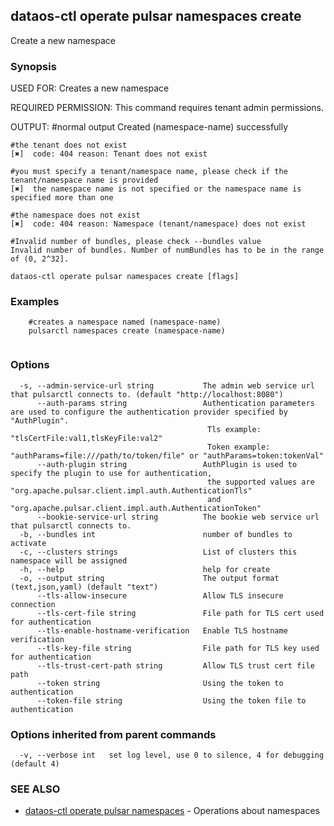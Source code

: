 ## dataos-ctl operate pulsar namespaces create

Create a new namespace

### Synopsis

USED FOR:
    Creates a new namespace

REQUIRED PERMISSION:
    This command requires tenant admin permissions.

OUTPUT:
    #normal output
    Created (namespace-name) successfully

    #the tenant does not exist
    [✖]  code: 404 reason: Tenant does not exist

    #you must specify a tenant/namespace name, please check if the tenant/namespace name is provided
    [✖]  the namespace name is not specified or the namespace name is specified more than one

    #the namespace does not exist
    [✖]  code: 404 reason: Namespace (tenant/namespace) does not exist

    #Invalid number of bundles, please check --bundles value
    Invalid number of bundles. Number of numBundles has to be in the range of (0, 2^32].



```
dataos-ctl operate pulsar namespaces create [flags]
```

### Examples

```
    #creates a namespace named (namespace-name)
    pulsarctl namespaces create (namespace-name)


```

### Options

```
  -s, --admin-service-url string           The admin web service url that pulsarctl connects to. (default "http://localhost:8080")
      --auth-params string                 Authentication parameters are used to configure the authentication provider specified by "AuthPlugin".
                                            Tls example: "tlsCertFile:val1,tlsKeyFile:val2"
                                            Token example: "authParams=file:///path/to/token/file" or "authParams=token:tokenVal"
      --auth-plugin string                 AuthPlugin is used to specify the plugin to use for authentication,
                                            the supported values are "org.apache.pulsar.client.impl.auth.AuthenticationTls"
                                            and "org.apache.pulsar.client.impl.auth.AuthenticationToken"
      --bookie-service-url string          The bookie web service url that pulsarctl connects to.
  -b, --bundles int                        number of bundles to activate
  -c, --clusters strings                   List of clusters this namespace will be assigned
  -h, --help                               help for create
  -o, --output string                      The output format (text,json,yaml) (default "text")
      --tls-allow-insecure                 Allow TLS insecure connection
      --tls-cert-file string               File path for TLS cert used for authentication
      --tls-enable-hostname-verification   Enable TLS hostname verification
      --tls-key-file string                File path for TLS key used for authentication
      --tls-trust-cert-path string         Allow TLS trust cert file path
      --token string                       Using the token to authentication
      --token-file string                  Using the token file to authentication
```

### Options inherited from parent commands

```
  -v, --verbose int   set log level, use 0 to silence, 4 for debugging (default 4)
```

### SEE ALSO

* [dataos-ctl operate pulsar namespaces](dataos-ctl_operate_pulsar_namespaces.md)	 - Operations about namespaces

